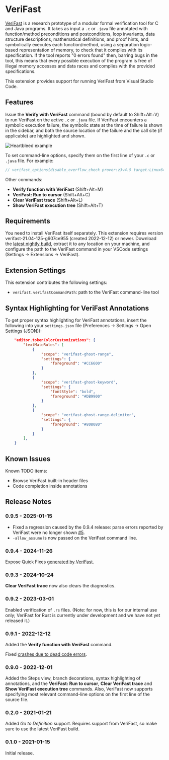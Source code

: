# VeriFast

[VeriFast](https://github.com/verifast/verifast) is a research prototype of a modular formal verification tool for C and Java programs. It takes as input a `.c` or `.java` file annotated with function/method preconditions and postconditions, loop invariants, data structure descriptions, mathematical definitions, and proof hints, and symbolically executes each function/method, using a separation logic-based representation of memory, to check that it complies with its specification. If the tool reports "0 errors found" then, barring bugs in the tool, this means that every possible execution of the program is free of illegal memory accesses and data races and complies with the provided specifications.

This extension provides support for running VeriFast from Visual Studio Code.

## Features

Issue the **Verify with VeriFast** command (bound by default to Shift+Alt+V) to run VeriFast on the active `.c` or `.java` file. If VeriFast encounters a symbolic execution failure, the symbolic state at the time of failure is shown in the sidebar, and both the source location of the failure and the call site (if applicable) are highlighted and shown.

![Heartbleed example](screenshot.png)

To set command-line options, specify them on the first line of your `.c` or `.java` file. For example:

```c
// verifast_options{disable_overflow_check prover:z3v4.5 target:Linux64}
```

Other commands:
- **Verify function with VeriFast** (Shift+Alt+M)
- **VeriFast: Run to cursor** (Shift+Alt+C)
- **Clear VeriFast trace** (Shift+Alt+L)
- **Show VeriFast execution tree** (Shift+Alt+T)

## Requirements

You need to install VeriFast itself separately. This extension requires version verifast-21.04-125-g607ce955
 (created 2022-12-12) or newer. Download the [latest nightly build](https://github.com/verifast/verifast#binaries), extract it to any location on your machine, and configure the path to the VeriFast command in your VSCode settings (Settings -> Extensions -> VeriFast).

## Extension Settings

This extension contributes the following settings:

* `verifast.verifastCommandPath`: path to the VeriFast command-line tool

## Syntax Highlighting for VeriFast Annotations

To get proper syntax highlighting for VeriFast annotations, insert the following into your `settings.json` file (Preferences -> Settings -> Open Settings (JSON)):
```json
    "editor.tokenColorCustomizations": {
        "textMateRules": [
            {
                "scope": "verifast-ghost-range",
                "settings": {
                    "foreground": "#CC6600"
                }
            },
            {
                "scope": "verifast-ghost-keyword",
                "settings": {
                    "fontStyle": "bold",
                    "foreground": "#DB9900"
                }
            },
            {
                "scope": "verifast-ghost-range-delimiter",
                "settings": {
                    "foreground": "#808080"
                }
            }
        ],
    }
```

## Known Issues

Known TODO items:
- Browse VeriFast built-in header files
- Code completion inside annotations

## Release Notes

### 0.9.5 - 2025-01-15

- Fixed a regression caused by the 0.9.4 release: parse errors reported by VeriFast were no longer shown [#5](https://github.com/verifast/verifast-vscode/issues/5).
- `-allow_assume` is now passed on the VeriFast command line.

### 0.9.4 - 2024-11-26

Expose Quick Fixes [generated by VeriFast](https://github.com/verifast/verifast/commit/4c04a33b0a19d92962ff39d92b0253186940c0d6).

### 0.9.3 - 2024-10-24

**Clear VeriFast trace** now also clears the diagnostics.

### 0.9.2 - 2023-03-01

Enabled verification of `.rs` files. (Note: for now, this is for our internal use only; VeriFast for Rust is currently under development and we have not yet released it.)

### 0.9.1 - 2022-12-12

Added the **Verify function with VeriFast** command.

Fixed [crashes due to dead code errors](https://github.com/verifast/verifast-vscode/issues/2).

### 0.9.0 - 2022-12-01

Added the Steps view, branch decorations, syntax highlighting of annotations, and the **VeriFast: Run to cursor**, **Clear VeriFast trace** and **Show VeriFast execution tree** commands. Also, VeriFast now supports specifying most relevant command-line options on the first line of the source file.

### 0.2.0 - 2021-01-21

Added *Go to Definition* support. Requires support from VeriFast, so make sure to use the latest VeriFast build.

### 0.1.0 - 2021-01-15

Initial release.